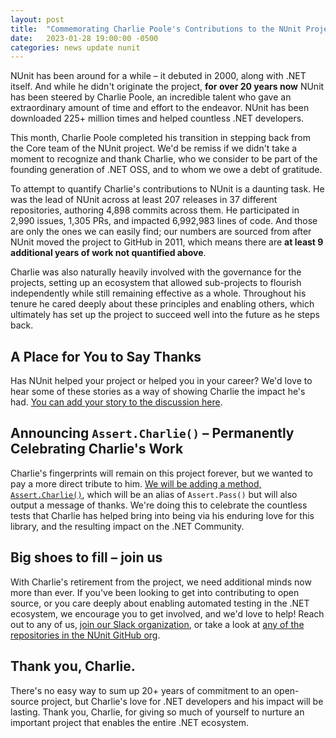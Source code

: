 ```yaml
---
layout: post
title:  "Commemorating Charlie Poole's Contributions to the NUnit Project"
date:   2023-01-28 19:00:00 -0500
categories: news update nunit
---
```


NUnit has been around for a while – it debuted in 2000, along with .NET itself. And while he didn't originate the project, **for over 20 years now** NUnit has been steered by Charlie Poole, an incredible talent who gave an extraordinary amount of time and effort to the endeavor. NUnit has been downloaded 225+ million times and helped countless .NET developers.

This month, Charlie Poole completed his transition in stepping back from the Core team of the NUnit project. We'd be remiss if we didn't take a moment to recognize and thank Charlie, who we consider to be part of the founding generation of .NET OSS, and to whom we owe a debt of gratitude.

To attempt to quantify Charlie's contributions to NUnit is a daunting task. He was the lead of NUnit across at least 207 releases in 37 different repositories, authoring 4,898 commits across them. He participated in 2,990 issues, 1,305 PRs, and impacted 6,992,983 lines of code. And those are only the ones we can easily find; our numbers are sourced from after NUnit moved the project to GitHub in 2011, which means there are **at least 9 additional years of work not quantified above**.

Charlie was also naturally heavily involved with the governance for the projects, setting up an ecosystem that allowed sub-projects to flourish independently while still remaining effective as a whole. Throughout his tenure he cared deeply about these principles and enabling others, which ultimately has set up the project to succeed well into the future as he steps back.

## A Place for You to Say Thanks

Has NUnit helped your project or helped you in your career? We'd love to hear some of these stories as a way of showing Charlie the impact he's had. [You can add your story to the discussion here](https://github.com/nunit/nunit/discussions/4283).

## Announcing `Assert.Charlie()` – Permanently Celebrating Charlie's Work

Charlie's fingerprints will remain on this project forever, but we wanted to pay a more direct tribute to him. [We will be adding a method, `Assert.Charlie()`](https://github.com/nunit/nunit/pull/4284), which will be an alias of `Assert.Pass()` but will also output a message of thanks. We're doing this to celebrate the countless tests that Charlie has helped bring into being via his enduring love for this library, and the resulting impact on the .NET Community.

## Big shoes to fill – join us

With Charlie's retirement from the project, we need additional minds now more than ever. If you've been looking to get into contributing to open source, or you care deeply about enabling automated testing in the .NET ecosystem, we encourage you to get involved, and we'd love to help! Reach out to any of us, [join our Slack organization](https://join.slack.com/t/nunit/shared_invite/zt-jz58jw68-Led8y3WH4n2a~Y5WjuOpKA), or take a look at [any of the repositories in the NUnit GitHub org](http://github.com/nunit).

## Thank you, Charlie.

There's no easy way to sum up 20+ years of commitment to an open-source project, but Charlie's love for .NET developers and his impact will be lasting. Thank you, Charlie, for giving so much of yourself to nurture an important project that enables the entire .NET ecosystem.
